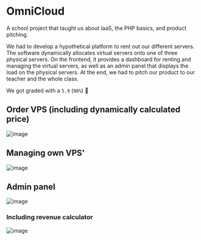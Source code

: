 # OmniCloud
A school project that taught us about IaaS, the PHP basics, and product pitching.

We had to develop a hypothetical platform to rent out our different servers. The software dynamically allocates virtual servers onto one of three physical servers. On the frontend, it provides a dashboard for renting and managing the virtual servers, as well as an admin panel that displays the load on the physical servers. At the end, we had to pitch our product to our teacher and the whole class.

We got graded with a `5.9` (`98%`) 🤗

## Order VPS (including dynamically calculated price)
![image](https://github.com/timlandolt/OmniCloud/assets/111227353/bdd70a78-8d66-4bb8-876b-d96b9bbfb518)

## Managing own VPS'
![image](https://github.com/timlandolt/OmniCloud/assets/111227353/e1f93804-326b-4bee-8195-dc24b1c9e210)

## Admin panel
![image](https://github.com/timlandolt/OmniCloud/assets/111227353/2f090c9c-f1d8-400d-983e-80135ad6b9c3)

### Including revenue calculator
![image](https://github.com/timlandolt/OmniCloud/assets/111227353/353539f4-1dfe-4141-91eb-58f7910a7a4f)
